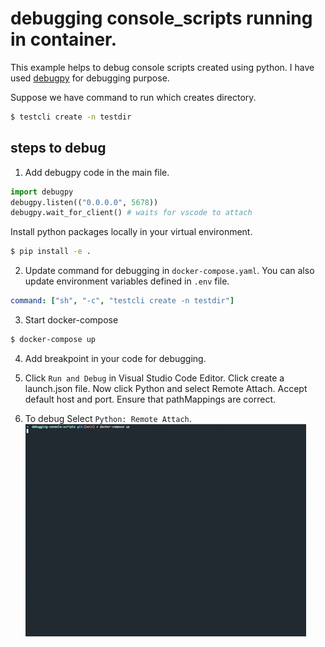 # debugging console_scripts running in container.

This example helps to debug console scripts created using python. 
I have used [debugpy](https://github.com/microsoft/debugpy) for debugging purpose.

Suppose we have command to run which creates directory.
```bash
$ testcli create -n testdir
```

## steps to debug

1. Add debugpy code in the main file.
```python
import debugpy
debugpy.listen(("0.0.0.0", 5678))
debugpy.wait_for_client() # waits for vscode to attach
```

Install python packages locally in your virtual environment. 
```bash
$ pip install -e .
```

2. Update command for debugging in `docker-compose.yaml`. You can also update environment variables defined in `.env` file.
```yaml
command: ["sh", "-c", "testcli create -n testdir"]
```

3. Start docker-compose
```bash
$ docker-compose up
```

4. Add breakpoint in your code for debugging. 

5. Click `Run and Debug` in Visual Studio Code Editor. Click create a launch.json file.
   Now click Python and select Remote Attach. Accept default host and port. Ensure that pathMappings are correct.
 
6. To debug Select `Python: Remote Attach`.  
![debugging_python](./debugging_python.gif)
